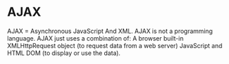 # AJAX
AJAX = Asynchronous JavaScript And XML.  AJAX is not a programming language.  AJAX just uses a combination of:  A browser built-in XMLHttpRequest object (to request data from a web server) JavaScript and HTML DOM (to display or use the data).
